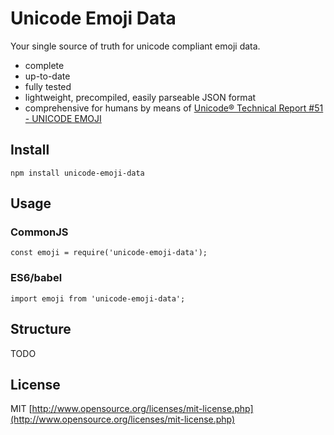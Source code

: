 # Unicode Emoji Data

Your single source of truth for unicode compliant emoji data.
- complete
- up-to-date
- fully tested
- lightweight, precompiled, easily parseable JSON format
- comprehensive for humans by means of [Unicode® Technical Report #51 - UNICODE EMOJI](http://www.unicode.org/reports/tr51)

## Install

`npm install unicode-emoji-data`

## Usage

### CommonJS

`const emoji = require('unicode-emoji-data');`

### ES6/babel

`import emoji from 'unicode-emoji-data';`

## Structure

TODO

## License

MIT [http://www.opensource.org/licenses/mit-license.php](http://www.opensource.org/licenses/mit-license.php)
